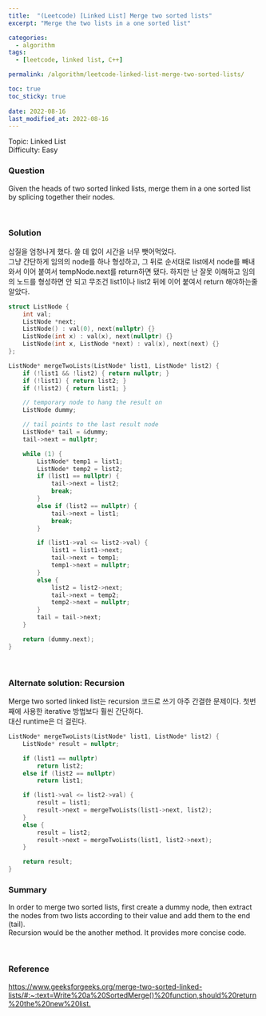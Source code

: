 ```yaml
---
title:  "(Leetcode) [Linked List] Merge two sorted lists"
excerpt: "Merge the two lists in a one sorted list"

categories:
  - algorithm
tags:
  - [leetcode, linked list, C++]

permalink: /algorithm/leetcode-linked-list-merge-two-sorted-lists/

toc: true
toc_sticky: true
 
date: 2022-08-16
last_modified_at: 2022-08-16
---
```


Topic: Linked List  
Difficulty: Easy

### Question
Given the heads of two sorted linked lists, merge them in a one sorted list by splicing together their nodes.

<br>

### Solution
삽질을 엄청나게 했다. 쓸 데 없이 시간을 너무 뺏어먹었다.  
그냥 간단하게 임의의 node를 하나 형성하고, 그 뒤로 순서대로 list에서 node를 빼내와서 이어 붙여서 tempNode.next를 return하면 됐다. 하지만 난 잘못 이해하고 임의의 노드를 형성하면 안 되고 무조건 list1이나 list2 뒤에 이어 붙여서 return 해야하는줄 알았다. 

```cpp
struct ListNode {
    int val;
    ListNode *next;
    ListNode() : val(0), next(nullptr) {}
    ListNode(int x) : val(x), next(nullptr) {}
    ListNode(int x, ListNode *next) : val(x), next(next) {}
};

ListNode* mergeTwoLists(ListNode* list1, ListNode* list2) {
    if (!list1 && !list2) { return nullptr; }
    if (!list1) { return list2; }
    if (!list2) { return list1; }

    // temporary node to hang the result on
    ListNode dummy;

    // tail points to the last result node
    ListNode* tail = &dummy;
    tail->next = nullptr;

    while (1) {
        ListNode* temp1 = list1;
        ListNode* temp2 = list2;
        if (list1 == nullptr) {
            tail->next = list2;
            break;
        }
        else if (list2 == nullptr) {
            tail->next = list1;
            break;
        }

        if (list1->val <= list2->val) {
            list1 = list1->next;
            tail->next = temp1;
            temp1->next = nullptr;
        }
        else {
            list2 = list2->next;
            tail->next = temp2;
            temp2->next = nullptr;
        }
        tail = tail->next;
    }

    return (dummy.next);
}
```

<br>

### Alternate solution: Recursion
Merge two sorted linked list는 recursion 코드로 쓰기 아주 간결한 문제이다. 첫번째에 사용한 iterative 방법보다 훨씬 간단하다.  
대신 runtime은 더 걸린다.

```cpp
ListNode* mergeTwoLists(ListNode* list1, ListNode* list2) {
    ListNode* result = nullptr;

    if (list1 == nullptr)
        return list2;
    else if (list2 == nullptr)
        return list1;

    if (list1->val <= list2->val) {
        result = list1;
        result->next = mergeTwoLists(list1->next, list2);
    }
    else {
        result = list2;
        result->next = mergeTwoLists(list1, list2->next);
    }

    return result;
}
```

### Summary
In order to merge two sorted lists, first create a dummy node, then extract the nodes from two lists according to their value and add them to the end (tail).  
Recursion would be the another method. It provides more concise code.

<br>

### Reference
<https://www.geeksforgeeks.org/merge-two-sorted-linked-lists/#:~:text=Write%20a%20SortedMerge()%20function,should%20return%20the%20new%20list.>